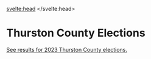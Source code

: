 <svelte:head>
	<title>Thurston County Elections | The Mima Mercury</title>
    <meta name="description" content="Elections information for Thurston County.">
</svelte:head>

<div class="prose dark:prose-invert">

# Thurston County Elections

[See results for 2023 Thurston County elections.](/elections/thurston/2023/)

</div>
